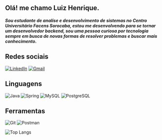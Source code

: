 ## 	Olá! me chamo Luiz Henrique.

##### 	Sou estudante de analíse e desenvolvimento de sistemas no Centro Universitário Facens Sorocaba, estou me desenvolvendo para se tornar um desenvolvedor backend, sou uma pessoa curiosa por tecnologia sempre em busca de novas formas de resolver problemas e buscar mais conhecimento.

## Redes sociais

  [![LinkedIn](https://img.shields.io/badge/LinkedIn-0077B5?style=for-the-badge&logo=linkedin&logoColor=white)](https://www.linkedin.com/in/luiz-henrique-4ab325278/) [![Gmail](https://img.shields.io/badge/Gmail-333333?style=for-the-badge&logo=gmail&logoColor=red)](mailto:henriqueluiz1103@gmail.com)

## Linguagens

 ![Java](https://img.shields.io/badge/java-%23ED8B00.svg?style=for-the-badge&logo=openjdk&logoColor=white) ![Spring](https://img.shields.io/badge/spring-%236DB33F.svg?style=for-the-badge&logo=spring&logoColor=white) ![MySQL](https://img.shields.io/badge/MySQL-00000F?style=for-the-badge&logo=mysql&logoColor=white) ![PostgreSQL](https://img.shields.io/badge/PostgreSQL-000?style=for-the-badge&logo=postgresql)
 
## Ferramentas

![Git](https://img.shields.io/badge/GIT-E44C30?style=for-the-badge&logo=git&logoColor=white) ![Postman](https://img.shields.io/badge/Postman-FF6C37.svg?style=for-the-badge&logo=Postman&logoColor=white)




![Top Langs](https://github-readme-stats-git-masterrstaa-rickstaa.vercel.app/api/top-langs/?username=Luiz4o&layout=compact&bg_color=000&border_color=30A3DC&title_color=E94D5F&text_color=FFF)
